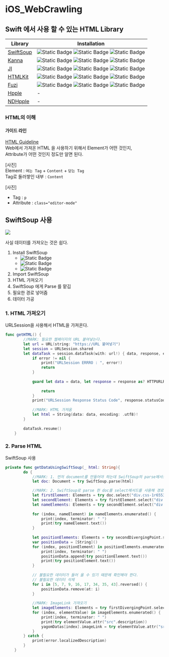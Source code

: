 # iOS_WebCrawling



## Swift 에서 사용 할 수 있는 HTML Library
| Library | Installation |
| -- | -- |
| [SwiftSoup](https://github.com/scinfu/SwiftSoup#try-out-the-simple-online-css-selectors-site) | ![Static Badge](https://img.shields.io/badge/CocoaPods-red) ![Static Badge](https://img.shields.io/badge/SPM-blue) ![Static Badge](https://img.shields.io/badge/Carthago-purple) |
| [Kanna](https://github.com/tid-kijyun/Kanna) | ![Static Badge](https://img.shields.io/badge/CocoaPods-red) ![Static Badge](https://img.shields.io/badge/SPM-blue) ![Static Badge](https://img.shields.io/badge/Carthago-purple) |
| [JI](https://github.com/honghaoz/Ji) | ![Static Badge](https://img.shields.io/badge/CocoaPods-red) ![Static Badge](https://img.shields.io/badge/SPM-blue) ![Static Badge](https://img.shields.io/badge/Carthago-purple) |
| [HTMLKit](https://github.com/iabudiab/HTMLKit) | ![Static Badge](https://img.shields.io/badge/CocoaPods-red) ![Static Badge](https://img.shields.io/badge/SPM-blue) ![Static Badge](https://img.shields.io/badge/Carthago-purple) |
| [Fuzi](https://github.com/cezheng/Fuzi) | ![Static Badge](https://img.shields.io/badge/CocoaPods-red) ![Static Badge](https://img.shields.io/badge/SPM-blue) ![Static Badge](https://img.shields.io/badge/Carthago-purple) |
| [Hpple](https://github.com/topfunky/hpple) | - |
| [NDHpple](https://github.com/ndavon/NDHpple) | - |

### HTML의 이해
#### 가이드 라인 
[HTML Guideline](https://developer.mozilla.org/ko/docs/Learn/HTML/Introduction_to_HTML/Getting_started#html_요소element의_구조)<br>
Web에서 가져온 HTML 을 사용하기 위해서 Element가 어떤 것인지, <br>
Attribute가 어떤 것인지 정도만 알면 된다.<br>


[사진]<br>
Element : `여는 Tag` + `Content` + `닫는 Tag` <br>
Tag로 둘러쌓인 내부 : `Content`


[사진]<br>
- Tag : `p` 
- Attribute : `class="editor-mode"` 


## SwiftSoup 사용
![](https://raw.githubusercontent.com/scinfu/SwiftSoup/master/swiftsoup.png)

사실 데이터를 가져오는 것은 쉽다.

1. Install SwiftSoup
    - ![Static Badge](https://img.shields.io/badge/SPM-blue) 
    - ![Static Badge](https://img.shields.io/badge/CocoaPods-red)
    - ![Static Badge](https://img.shields.io/badge/Carthago-purple)
1. Import SwiftSoup
1. HTML 가져오기
1. SwiftSoup 에게 Parse 를 맡김
1. 필요한 경로 넣어줌
1. 데이터 가공

### 1. HTML 가져오기 

URLSession을 사용해서 HTML을 가져온다.
```swift
func getHTML() {
        //MARK: 필요한 웹페이지의 URL 붙여넣는다.
        let url = URL(string: "https://URL 붙여넣기")
        let session = URLSession.shared
        let dataTask = session.dataTask(with: url!) { data, response, error in
            if error != nil {
                print("URLSession ERRRO : ", error!)
                return
            }
            
            guard let data = data, let response = response as? HTTPURLResponse, response.statusCode == 200 else {
                
                return
            }
            print("URLSession Response Status Code", response.statusCode)
            
            //MARK: HTML 가져옴
            let html = String(data: data, encoding: .utf8)!
        }
        
        dataTask.resume()
    }
```

### 2. Parse HTML
SwiftSoup 사용
```swift
private func getDataUsingSwiftSoup(_ html: String){
        do {
            //MARK: 1. 먼저 document를 만들어야 하는데 SwiftSoup의 parse메서드에 가져온 html을 넣어준다.
            let doc: Document = try SwiftSoup.parse(html)

            //MARK: 2. SwiftSoup로 parse 한 doc를 select메서드를 사용해 경로를 넣어준다.
            let firstElement: Elements = try doc.select("div.css-1r6553s")
            let secondElement: Elements = try firstElement.select("div.css-lwlrzb")
            let nameElements: Elements = try secondElement.select("div > h4 > span")
            
            for (index, nameElement) in nameElements.enumerated() {
                print(index, terminator: " ")
                print(try nameElement.text())
            }
            
            let positionElements: Elements = try secondDivergingPoint.select("div.css-gbfsct").select("div > span")
            var positionData = [String]()
            for (index, positionElement) in positionElements.enumerated() {
                print(index, terminator: " ")
                positionData.append(try positionElement.text())
                print(try positionElement.text())
            }
            
            // 불필요한 데이터가 들어 올 수 있기 때문에 확인해야 한다.
            // 불필요한 데이터 삭제
            for i in [5, 7, 9, 16, 17, 34, 35, 43].reversed() {
                positionData.remove(at: i)
            }
            
            //MARK: ImageLink 가져오기
            let imageElements: Elements = try firstDivergingPoint.select("div.css-1ts4rwa > div > div > div > div > div > div > div").select("img")
            for (index, elementValue) in imageElements.enumerated() {
                print(index, terminator: " ")
                print(try elementValue.attr("src".description))
                yagomDatas[index].imageLink = try elementValue.attr("src".description)
            }
        } catch {
            print(error.localizedDescription)
        }
    }
```